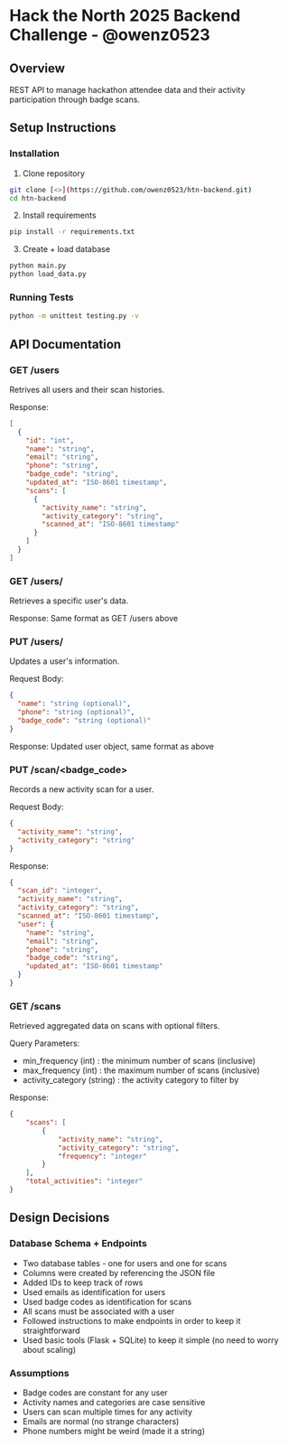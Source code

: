 # Hack the North 2025 Backend Challenge - @owenz0523

## Overview
REST API to manage hackathon attendee data and their activity participation through badge scans. 

## Setup Instructions

### Installation
1. Clone repository 
```bash
git clone [<>](https://github.com/owenz0523/htn-backend.git)
cd htn-backend
```
2. Install requirements
```bash
pip install -r requirements.txt
```
3. Create + load database
```bash
python main.py
python load_data.py
```

### Running Tests
```bash
python -m unittest testing.py -v
```

## API Documentation

### GET /users
Retrives all users and their scan histories.

Response:
```json
[
  {
    "id": "int",
    "name": "string",
    "email": "string",
    "phone": "string",
    "badge_code": "string",
    "updated_at": "ISO-8601 timestamp",
    "scans": [
      {
        "activity_name": "string",
        "activity_category": "string",
        "scanned_at": "ISO-8601 timestamp"
      }
    ]
  }
]
```

### GET /users/<email>
Retrieves a specific user's data.

Response: Same format as GET /users above

### PUT /users/<email>
Updates a user's information.

Request Body:
```json
{
  "name": "string (optional)",
  "phone": "string (optional)",
  "badge_code": "string (optional)"
}
```

Response: Updated user object, same format as above

### PUT /scan/<badge_code>
Records a new activity scan for a user.

Request Body:
```json
{
  "activity_name": "string",
  "activity_category": "string"
}
```

Response:
```json
{
  "scan_id": "integer",
  "activity_name": "string",
  "activity_category": "string",
  "scanned_at": "ISO-8601 timestamp",
  "user": {
    "name": "string",
    "email": "string",
    "phone": "string",
    "badge_code": "string",
    "updated_at": "ISO-8601 timestamp"
  }
}
```

### GET /scans
Retrieved aggregated data on scans with optional filters.

Query Parameters:
- min_frequency (int) : the minimum number of scans (inclusive)
- max_frequency (int) : the maximum number of scans (inclusive)
- activity_category (string) : the activity category to filter by

Response:
```json
{
    "scans": [
        {
            "activity_name": "string",
            "activity_category": "string",
            "frequency": "integer"
        }
    ],
    "total_activities": "integer"
}
```

## Design Decisions

### Database Schema + Endpoints
- Two database tables - one for users and one for scans
- Columns were created by referencing the JSON file
- Added IDs to keep track of rows
- Used emails as identification for users
- Used badge codes as identification for scans
- All scans must be associated with a user
- Followed instructions to make endpoints in order to keep it straightforward
- Used basic tools (Flask + SQLite) to keep it simple (no need to worry about scaling)


### Assumptions
- Badge codes are constant for any user
- Activity names and categories are case sensitive
- Users can scan multiple times for any activity
- Emails are normal (no strange characters)
- Phone numbers might be weird (made it a string)